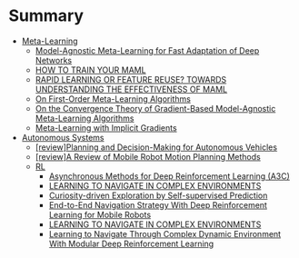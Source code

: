 # Summary

- [Meta-Learning](./meta-learning/README.md)
  - [Model-Agnostic Meta-Learning for Fast Adaptation of Deep Networks](./meta-learning/MAML.md)
  - [HOW TO TRAIN YOUR MAML](./meta-learning/MAML++.md)
  - [RAPID LEARNING OR FEATURE REUSE? TOWARDS UNDERSTANDING THE EFFECTIVENESS OF MAML](./meta-learning/ANIL.md)
  - [On First-Order Meta-Learning Algorithms](./meta-learning/FO-MAML.md)
  - [On the Convergence Theory of Gradient-Based Model-Agnostic Meta-Learning Algorithms](./meta-learning/HF-MAML.md)
  - [Meta-Learning with Implicit Gradients](./meta-learning/iMAML.md)
- [Autonomous Systems](./autonomous-systems/README.md)  
  - [[review]Planning and Decision-Making for Autonomous Vehicles](./autonomous-systems/planning&decision-making.md)
  - [[review]A Review of Mobile Robot Motion Planning Methods](./autonomous-systems/motion-planning-review.md)
  - [RL](./autonomous-systems/RL/README.md)
    - [Asynchronous Methods for Deep Reinforcement Learning (A3C)](./autonomous-systems/RL/A3C.md)
    - [LEARNING TO NAVIGATE IN COMPLEX ENVIRONMENTS](./autonomous-systems/RL/nav-in-complex-env.md)
    - [Curiosity-driven Exploration by Self-supervised Prediction](./autonomous-systems/RL/LRF/curiosity-driven.md)
    - [End-to-End Navigation Strategy With Deep Reinforcement Learning for Mobile Robots](./autonomous-systems/RL/LRF/end-to-end%20nav%20strategy%20with%20DRL.md)
    - [LEARNING TO NAVIGATE IN COMPLEX ENVIRONMENTS](./autonomous-systems/RL/nav-in-complex-env.md)
    - [Learning to Navigate Through Complex Dynamic Environment With Modular Deep Reinforcement Learning](./autonomous-systems/RL/LRF/nav-dyn-env%20with%20DRL.md)
